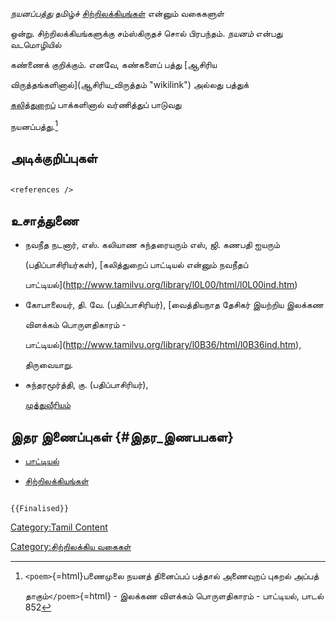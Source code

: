 *நயனப்பத்து* தமிழ்ச் [சிற்றிலக்கியங்கள்](சிற்றிலக்கியங்கள் "wikilink") என்னும் வகைகளுள்
ஒன்று. சிற்றிலக்கியங்களுக்கு சம்ஸ்கிருதச் சொல் பிரபந்தம். *நயனம்* என்பது வடமொழியில்
கண்ணைக் குறிக்கும். எனவே, கண்களைப் பத்து [ஆசிரிய
விருத்தங்களினால்](ஆசிரிய_விருத்தம் "wikilink") அல்லது பத்துக்
[கலித்துறைப](கலித்துறை "wikilink")் பாக்களினால் வர்ணித்துப் பாடுவது
நயனப்பத்து.[^1]

## அடிக்குறிப்புகள்

```{=html}
<references />
```
## உசாத்துணை

-   நவநீத நடனார், எஸ். கலியாண சுந்தரையரும் எஸ், ஜி. கணபதி ஐயரும்
    (பதிப்பாசிரியர்கள்), [கலித்துறைப் பாட்டியல் என்னும் நவநீதப்
    பாட்டியல்](http://www.tamilvu.org/library/l0L00/html/l0L00ind.htm)
-   கோபாலையர், தி. வே. (பதிப்பாசிரியர்), [வைத்தியநாத தேசிகர் இயற்றிய இலக்கண
    விளக்கம் பொருளதிகாரம் -
    பாட்டியல்](http://www.tamilvu.org/library/l0B36/html/l0B36ind.htm),
    திருவையாறு.
-   சுந்தரமூர்த்தி, கு. (பதிப்பாசிரியர்),
    [முத்துவீரியம்](https://www.tamilvu.org/ta/library-l0I00-html-l0I00ind-120207)

## இதர இணைப்புகள் {#இதர_இணபபகள}

-   [பாட்டியல்](பாட்டியல் "wikilink")
-   [சிற்றிலக்கியங்கள்](சிற்றிலக்கியங்கள் "wikilink")

```{=mediawiki}
{{Finalised}}
```
[Category:Tamil Content](Category:Tamil_Content "wikilink")
[Category:சிற்றிலக்கிய வகைகள்](Category:சிற்றிலக்கிய_வகைகள் "wikilink")

[^1]: `<poem>`{=html}பணைமுலை நயனத் தினைப்பப் பத்தால் அணைவுறப் புகறல் அப்பத்
    தாகும்`</poem>`{=html} - இலக்கண விளக்கம் பொருளதிகாரம் - பாட்டியல், பாடல் 852
